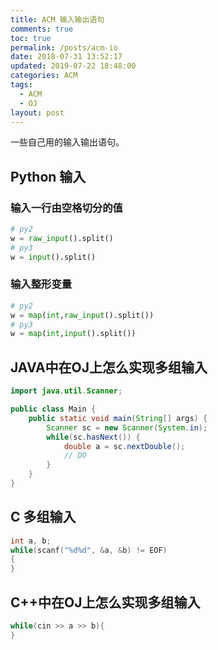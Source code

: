 ```yaml
---
title: ACM 输入输出语句
comments: true
toc: true
permalink: /posts/acm-io
date: 2018-07-31 13:52:17
updated: 2019-07-22 18:48:00
categories: ACM
tags:
  - ACM
  - OJ
layout: post
---
```


一些自己用的输入输出语句。

<!-- more -->
## Python 输入
### 输入一行由空格切分的值
```python
# py2
w = raw_input().split()
# py3
w = input().split()
```

### 输入整形变量
```python
# py2
w = map(int,raw_input().split())
# py3
w = map(int,input().split())
```


## JAVA中在OJ上怎么实现多组输入

```java
import java.util.Scanner;

public class Main {
	public static void main(String[] args) {
		Scanner sc = new Scanner(System.in);
        while(sc.hasNext()) {
    		double a = sc.nextDouble();
			// DO
        }
	}
}
```
## C 多组输入
```c
int a, b;
while(scanf("%d%d", &a, &b) != EOF)
{
}
```
## C++中在OJ上怎么实现多组输入
```cpp
while(cin >> a >> b){
}
```